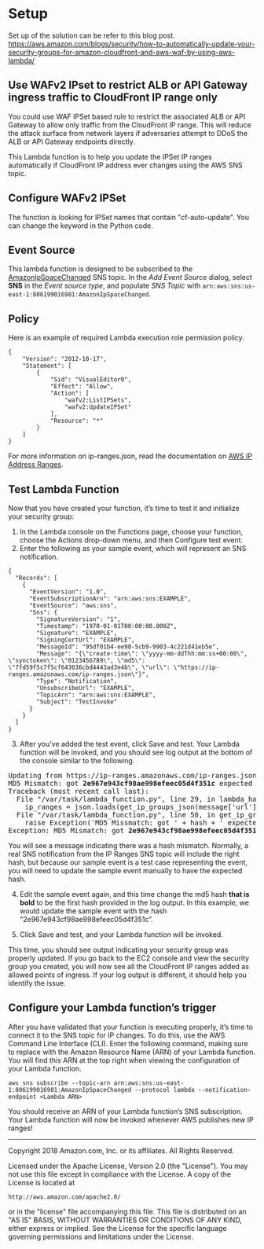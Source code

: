 # Setup
Set up of the solution can be refer to this blog post.
https://aws.amazon.com/blogs/security/how-to-automatically-update-your-security-groups-for-amazon-cloudfront-and-aws-waf-by-using-aws-lambda/

## Use WAFv2 IPset to restrict ALB or API Gateway ingress traffic to CloudFront IP range only

You could use WAF IPSet based rule to restrict the associated ALB or API Gateway to allow only traffic from the CloudFront IP range. This will reduce the attack surface from network layers if adversaries attempt to DDoS the ALB or API Gateway endpoints directly. 

This Lambda function is to help you update the IPSet IP ranges automatically if CloudFront IP address ever changes using the AWS SNS topic. 

## Configure WAFv2 IPSet 
The function is looking for IPSet names that contain "cf-auto-update". You can change the keyword in the Python code.

## Event Source

This lambda function is designed to be subscribed to the 
[AmazonIpSpaceChanged](http://docs.aws.amazon.com/general/latest/gr/aws-ip-ranges.html#subscribe-notifications) 
SNS topic. In the _Add Event Source_ dialog, select **SNS** in the *Event source type*, and populate *SNS Topic* with `arn:aws:sns:us-east-1:806199016981:AmazonIpSpaceChanged`.


## Policy

Here is an example of required Lambda execution role permission policy.

```
{
    "Version": "2012-10-17",
    "Statement": [
        {
            "Sid": "VisualEditor0",
            "Effect": "Allow",
            "Action": [
                "wafv2:ListIPSets",
                "wafv2:UpdateIPSet"
            ],
            "Resource": "*"
        }
    ]
}
```

For more information on ip-ranges.json, read the documentation on [AWS IP Address Ranges](http://docs.aws.amazon.com/general/latest/gr/aws-ip-ranges.html).

## Test Lambda Function
Now that you have created your function, it’s time to test it and initialize your security group:

1.  In the Lambda console on the Functions page, choose your function, choose the Actions drop-down menu, and then Configure test event.
2.  Enter the following as your sample event, which will represent an SNS notification.

```
{
  "Records": [
    {
      "EventVersion": "1.0",
      "EventSubscriptionArn": "arn:aws:sns:EXAMPLE",
      "EventSource": "aws:sns",
      "Sns": {
        "SignatureVersion": "1",
        "Timestamp": "1970-01-01T00:00:00.000Z",
        "Signature": "EXAMPLE",
        "SigningCertUrl": "EXAMPLE",
        "MessageId": "95df01b4-ee98-5cb9-9903-4c221d41eb5e",
        "Message": "{\"create-time\": \"yyyy-mm-ddThh:mm:ss+00:00\", \"synctoken\": \"0123456789\", \"md5\": \"7fd59f5c7f5cf643036cbd4443ad3e4b\", \"url\": \"https://ip-ranges.amazonaws.com/ip-ranges.json\"}",
        "Type": "Notification",
        "UnsubscribeUrl": "EXAMPLE",
        "TopicArn": "arn:aws:sns:EXAMPLE",
        "Subject": "TestInvoke"
      }
    }
  ]
}
```
3.  After you’ve added the test event, click Save and test. Your Lambda function will be invoked, and you should see log output at the bottom of the console similar to the following.
<pre>
Updating from https://ip-ranges.amazonaws.com/ip-ranges.json
MD5 Mismatch: got <b>2e967e943cf98ae998efeec05d4f351c</b> expected 7fd59f5c7f5cf643036cbd4443ad3e4b: Exception
Traceback (most recent call last):
  File "/var/task/lambda_function.py", line 29, in lambda_handler
    ip_ranges = json.loads(get_ip_groups_json(message['url'], message['md5']))
  File "/var/task/lambda_function.py", line 50, in get_ip_groups_json
    raise Exception('MD5 Missmatch: got ' + hash + ' expected ' + expected_hash)
Exception: MD5 Mismatch: got <b>2e967e943cf98ae998efeec05d4f351c</b> expected 7fd59f5c7f5cf643036cbd4443ad3e4b
</pre>
You will see a message indicating there was a hash mismatch. Normally, a real SNS notification from the IP Ranges SNS topic will include the right hash, but because our sample event is a test case representing the event, you will need to update the sample event manually to have the expected hash.

4.  Edit the sample event again, and this time change the md5 hash **that is bold** to be the first hash provided in the log output. In this example, we would update the sample event with the hash “2e967e943cf98ae998efeec05d4f351c”.


5.  Click Save and test, and your Lambda function will be invoked.

This time, you should see output indicating your security group was properly updated. If you go back to the EC2 console and view the security group you created, you will now see all the CloudFront IP ranges added as allowed points of ingress. If your log output is different, it should help you identify the issue.

## Configure your Lambda function’s trigger
After you have validated that your function is executing properly, it’s time to connect it to the SNS topic for IP changes. To do this, use the AWS Command Line Interface (CLI). Enter the following command, making sure to replace <Lambda ARN> with the Amazon Resource Name (ARN) of your Lambda function. You will find this ARN at the top right when viewing the configuration of your Lambda function.

`aws sns subscribe --topic-arn arn:aws:sns:us-east-1:806199016981:AmazonIpSpaceChanged --protocol lambda --notification-endpoint <Lambda ARN>`

You should receive an ARN of your Lambda function’s SNS subscription. Your Lambda function will now be invoked whenever AWS publishes new IP ranges!
***

Copyright 2018 Amazon.com, Inc. or its affiliates. All Rights Reserved.

Licensed under the Apache License, Version 2.0 (the "License"). You may not use this file except in compliance with the License. A copy of the License is located at

    http://aws.amazon.com/apache2.0/

or in the "license" file accompanying this file. This file is distributed on an "AS IS" BASIS, WITHOUT WARRANTIES OR CONDITIONS OF ANY KIND, either express or implied. See the License for the specific language governing permissions and limitations under the License.
